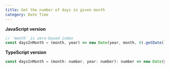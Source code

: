 ```yaml
---
title: Get the number of days in given month
category: Date Time
---
```


**JavaScript version**

```js
// `month` is zero-based index
const daysInMonth = (month, year) => new Date(year, month, 0).getDate();
```

**TypeScript version**

```js
const daysInMonth = (month: number, year: number): number => new Date(year, month, 0).getDate();
```

